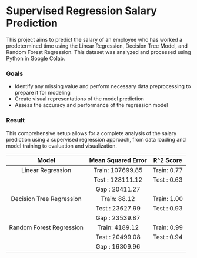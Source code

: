 # Supervised Regression Salary Prediction

This project aims to predict the salary of an employee who has worked a predetermined time using the Linear Regression, Decision Tree Model, and Random Forest Regression. This dataset was analyzed and processed using Python in Google Colab. 

### Goals
- Identify any missing value and perform necessary data preprocessing to prepare it for modeling
- Create visual representations of the model prediction
- Assess the accuracy and performance of the regression model

### Result 
This comprehensive setup allows for a complete analysis of the salary prediction using a supervised regression approach, from data loading and model training to evaluation and visualization. 

|   Model   |   Mean Squared Error   |   R^2 Score   |
|:---------:|:----------------------:|:-------------:|
|Linear Regression| Train: 107699.85 | Train: 0.77 |
|                 | Test : 128111.12 | Test : 0.63 |
|                 | Gap  : 20411.27  |             |
|Decision Tree Regression | Train: 88.12    | Train: 1.00 |
|                         | Test : 23627.99 | Test : 0.93 |
|                         | Gap  : 23539.87 |             |
|Random Forest Regression | Train: 4189.12  | Train: 0.99 |
|                         | Test : 20499.08 | Test : 0.94 |
|                         | Gap  : 16309.96 |             |
